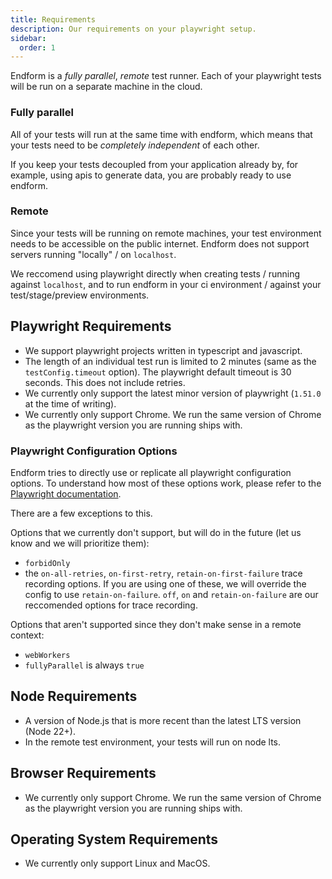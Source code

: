 ```yaml
---
title: Requirements
description: Our requirements on your playwright setup.
sidebar:
  order: 1
---
```


Endform is a _fully parallel_, _remote_ test runner.
Each of your playwright tests will be run on a separate machine in the cloud.

### Fully parallel

All of your tests will run at the same time with endform, which means that your tests need to be _completely independent_ of each other.

If you keep your tests decoupled from your application already by, for example, using apis to generate data, you are probably ready to use endform.

### Remote

Since your tests will be running on remote machines, your test environment needs to be accessible on the public internet.
Endform does not support servers running "locally" / on `localhost`.

We reccomend using playwright directly when creating tests / running against `localhost`, and to run endform in your ci environment / against your test/stage/preview environments.

## Playwright Requirements

- We support playwright projects written in typescript and javascript.
- The length of an individual test run is limited to 2 minutes (same as the `testConfig.timeout` option). The playwright default timeout is 30 seconds. This does not include retries.
- We currently only support the latest minor version of playwright (`1.51.0` at the time of writing).
- We currently only support Chrome. We run the same version of Chrome as the playwright version you are running ships with.

### Playwright Configuration Options

Endform tries to directly use or replicate all playwright configuration options.
To understand how most of these options work, please refer to the [Playwright documentation](https://playwright.dev/docs/test-configuration).

There are a few exceptions to this.

Options that we currently don't support, but will do in the future (let us know and we will prioritize them):

- `forbidOnly`
- the `on-all-retries`, `on-first-retry`, `retain-on-first-failure` trace recording options. If you are using one of these, we will override the config to use `retain-on-failure`. `off`, `on` and `retain-on-failure` are our reccomended options for trace recording.

Options that aren't supported since they don't make sense in a remote context:

- `webWorkers`
- `fullyParallel` is always `true`

## Node Requirements

- A version of Node.js that is more recent than the latest LTS version (Node 22+).
- In the remote test environment, your tests will run on node lts.

## Browser Requirements

- We currently only support Chrome. We run the same version of Chrome as the playwright version you are running ships with.

## Operating System Requirements

- We currently only support Linux and MacOS.
